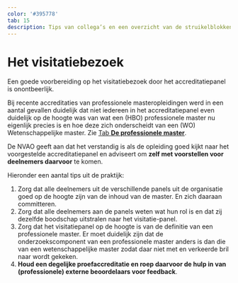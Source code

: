 ```yaml
---
color: '#395778'
tab: 15
description: Tips van collega’s en een overzicht van de struikelblokken bij het visitatiebezoek in het kader van de Toets Nieuwe Opleiding door de NVAO.
---
```


# Het visitatiebezoek

Een goede voorbereiding op het visitatiebezoek door het accreditatiepanel is onontbeerlijk.

Bij recente accreditaties van professionele masteropleidingen werd in een aantal gevallen duidelijk dat niet iedereen in het accreditatiepanel even duidelijk op de hoogte was van wat een (HBO) professionele master nu eigenlijk precies is en hoe deze zich onderscheidt van een (WO) Wetenschappelijke master. Zie [Tab **De professionele master**](/professionele-master.html).

De NVAO geeft aan dat het verstandig is als de opleiding goed kijkt naar het voorgestelde accreditatiepanel en adviseert om **zelf met voorstellen voor deelnemers daarvoor** te komen.

Hieronder een aantal tips uit de praktijk:

1. Zorg dat alle deelnemers uit de verschillende panels uit de organisatie goed op de hoogte zijn van de inhoud van de master. En zich daaraan committeren.
2. Zorg dat alle deelnemers aan de panels weten wat hun rol is en dat zij dezelfde boodschap uitstralen naar het visitatie-panel.
3. Zorg dat het visitatiepanel op de hoogte is van de definitie van een professionele master. Er moet duidelijk zijn dat de onderzoekscomponent van een professionele master anders is dan die van een wetenschappelijke master zodat daar niet met en verkeerde bril naar wordt gekeken.
4. **Houd een degelijke proefaccreditatie en roep daarvoor de hulp in van (professionele) externe beoordelaars voor feedback**.
